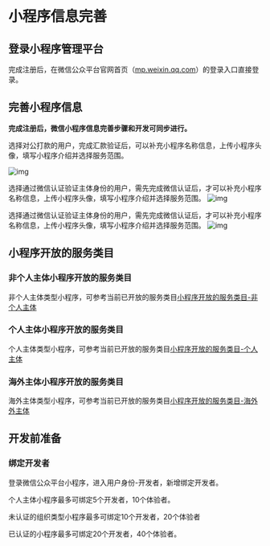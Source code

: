 # 小程序信息完善

## 登录小程序管理平台

完成注册后，在微信公众平台官网首页（[mp.weixin.qq.com](https://mp.weixin.qq.com/)）的登录入口直接登录。

## 完善小程序信息

**完成注册后，微信小程序信息完善步骤和开发可同步进行。**

选择对公打款的用户，完成汇款验证后，可以补充小程序名称信息，上传小程序头像，填写小程序介绍并选择服务范围。

![img](https://developers.weixin.qq.com/miniprogram/introduction/image/u.png?t=19030421)

选择通过微信认证验证主体身份的用户，需先完成微信认证后，才可以补充小程序名称信息，上传小程序头像，填写小程序介绍并选择服务范围。 ![img](https://developers.weixin.qq.com/miniprogram/introduction/image/7.png?t=19030421)

选择通过微信认证验证主体身份的用户，需先完成微信认证后，才可以补充小程序名称信息，上传小程序头像，填写小程序介绍并选择服务范围。 ![img](https://developers.weixin.qq.com/miniprogram/introduction/image/7.png?t=19030421)

## 小程序开放的服务类目

### 非个人主体小程序开放的服务类目

非个人主体类型小程序，可参考当前已开放的服务类目[小程序开放的服务类目-非个人主体](https://developers.weixin.qq.com/miniprogram/product/material.html?t=19030421#%E9%9D%9E%E4%B8%AA%E4%BA%BA%E4%B8%BB%E4%BD%93%E5%B0%8F%E7%A8%8B%E5%BA%8F%E5%BC%80%E6%94%BE%E7%9A%84%E6%9C%8D%E5%8A%A1%E7%B1%BB%E7%9B%AE)

### 个人主体小程序开放的服务类目

个人主体类型小程序，可参考当前已开放的服务类目[小程序开放的服务类目-个人主体](https://developers.weixin.qq.com/miniprogram/product/material.html?t=19030421#%E4%B8%AA%E4%BA%BA%E4%B8%BB%E4%BD%93%E5%B0%8F%E7%A8%8B%E5%BA%8F%E5%BC%80%E6%94%BE%E7%9A%84%E6%9C%8D%E5%8A%A1%E7%B1%BB%E7%9B%AE)

### 海外主体小程序开放的服务类目

海外主体类型小程序，可参考当前已开放的服务类目[小程序开放的服务类目-海外外主体](https://developers.weixin.qq.com/miniprogram/product/material.html?t=19030421#%E6%B5%B7%E5%A4%96%E4%B8%BB%E4%BD%93%E5%B0%8F%E7%A8%8B%E5%BA%8F%E5%BC%80%E6%94%BE%E7%9A%84%E6%9C%8D%E5%8A%A1%E7%B1%BB%E7%9B%AE)

## 开发前准备

### 绑定开发者

登录微信公众平台小程序，进入用户身份-开发者，新增绑定开发者。

个人主体小程序最多可绑定5个开发者，10个体验者。

未认证的组织类型小程序最多可绑定10个开发者，20个体验者

已认证的小程序最多可绑定20个开发者，40个体验者。


  